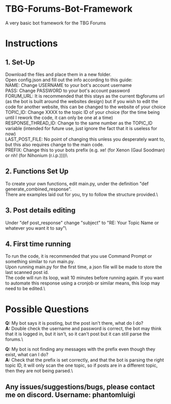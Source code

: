 # TBG-Forums-Bot-Framework
A very basic bot framework for the TBG Forums

# Instructions
## 1. Set-Up
Download the files and place them in a new folder.\
Open config.json and fill out the info according to this guide:\
NAME: Change USERNAME to your bot's account username\
PASS: Change PASSWORD to your bot's account password\
FORUM_URL: It is recommended that this stays as the current tbgforums url (as the bot is built around the websites design) but if you wish to edit the code for another website, this can be changed to the website of your choice\
TOPIC_ID: Change XXXX to the topic ID of your choice (for the time being until I rework the code, it can only be one at a time)\
RESPONSE_THREAD_ID: Change to the same number as the TOPIC_ID variable (intended for future use, just ignore the fact that it is useless for now)\
LAST_POST_FILE: No point of changing this unless you desperately want to, but this also requires change to the main code.\
PREFIX: Change this to your bots prefix (e.g. xe! (for Xenon (Gaul Soodman) or nh! (for Nihonium (r.i.p.))))\

## 2. Functions Set Up
To create your own functions, edit main.py, under the definition "def generate_combined_response".\
There are examples laid out for you, try to follow the structure provided.\

## 3. Post details editing
Under "def post_response" change "subject" to "RE: Your Topic Name or whatever you want it to say"\

## 4. First time running
To run the code, it is recommended that you use Command Prompt or something similar to run main.py.\
Upon running main.py for the first time, a json file will be made to store the last scanned post id.\
The code will run its loop, wait 10 minutes before running again. If you want to automate this response using a cronjob or similar means, this loop may need to be edited.\


# Possible Questions
**Q:** My bot says it is posting, but the post isn't there, what do I do?\
**A:** Double check the username and password is correct, the bot may think that it is logged in, but it isn't, so it can't post but it can still parse the forums.\

**Q:** My bot is not finding any messages with the prefix even though they exist, what can I do?\
**A:** Check that the prefix is set correctly, and that the bot is parsing the right topic ID, it will only scan the one topic, so if posts are in a different topic, then they are not being parsed.\

## Any issues/suggestions/bugs, please contact me on discord. Username: phantomluigi
